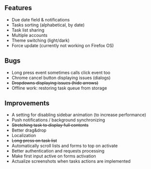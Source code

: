 Features
--------
- Due date field & notifications
- Tasks sorting (alphabetical, by date)
- Task list sharing
- Multiple accounts
- Theme switching (light/dark)
- Force update (currently not working on Firefox OS)


Bugs
----
- Long press event sometimes calls click event too
- Chrome cancel button displaying issues (dialogs)
- <s>Dropdowns displaying issues (hide arrows)</s>
- Offline work: restoring task queue from storage

Improvements
------------
- A setting for disabling sidebar animation (to increase performance)
- Push notifications / background synchronizing
- <s>Stretching task to display full contents</s>
- Better drag&drop
- Localization
- <s>Long press on task list</s>
- Automatically scroll lists and forms to top on activate
- Better authentication and requests processing
- Make first input active on forms activation
- Actualize screenshots when tasks actions are implemented